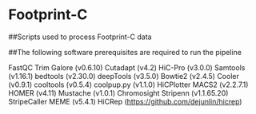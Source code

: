 # Footprint-C
##Scripts used to process Footprint-C data

##The following software prerequisites are required to run the pipeline

FastQC
Trim Galore (v0.6.10)
Cutadapt (v4.2)
HiC-Pro (v3.0.0)
Samtools (v1.16.1)
bedtools (v2.30.0)
deepTools (v3.5.0)
Bowtie2 (v2.4.5)
Cooler (v0.9.1)
cooltools (v0.5.4)
coolpup.py (v1.1.0)
HiCPlotter
MACS2 (v2.2.7.1)
HOMER (v4.11)
Mustache (v1.0.1)
Chromosight
Stripenn (v1.1.65.20)
StripeCaller
MEME (v5.4.1)
HiCRep (https://github.com/dejunlin/hicrep)
